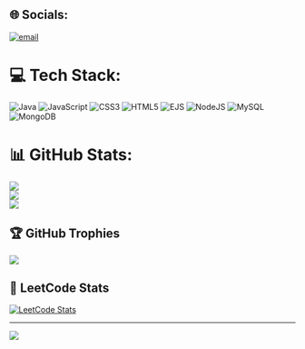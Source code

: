 
## 🌐 Socials:
[![email](https://img.shields.io/badge/Email-D14836?logo=gmail&logoColor=white)](mailto:kunwarrishirajsingh04@gmail.com) 

# 💻 Tech Stack:
![Java](https://img.shields.io/badge/java-%23ED8B00.svg?style=for-the-badge&logo=openjdk&logoColor=white) ![JavaScript](https://img.shields.io/badge/javascript-%23323330.svg?style=for-the-badge&logo=javascript&logoColor=%23F7DF1E) ![CSS3](https://img.shields.io/badge/css3-%231572B6.svg?style=for-the-badge&logo=css3&logoColor=white) ![HTML5](https://img.shields.io/badge/html5-%23E34F26.svg?style=for-the-badge&logo=html5&logoColor=white) ![EJS](https://img.shields.io/badge/ejs-%23B4CA65.svg?style=for-the-badge&logo=ejs&logoColor=black) ![NodeJS](https://img.shields.io/badge/node.js-6DA55F?style=for-the-badge&logo=node.js&logoColor=white) ![MySQL](https://img.shields.io/badge/mysql-4479A1.svg?style=for-the-badge&logo=mysql&logoColor=white) ![MongoDB](https://img.shields.io/badge/MongoDB-%234ea94b.svg?style=for-the-badge&logo=mongodb&logoColor=white)
# 📊 GitHub Stats:
![](https://github-readme-stats.vercel.app/api?username=rishioffi0004&theme=dark&hide_border=false&include_all_commits=false&count_private=false)<br/>
![](https://nirzak-streak-stats.vercel.app/?user=rishioffi0004&theme=dark&hide_border=false)<br/>
![](https://github-readme-stats.vercel.app/api/top-langs/?username=rishioffi0004&theme=dark&hide_border=false&include_all_commits=false&count_private=false&layout=compact)

## 🏆 GitHub Trophies
![](https://github-profile-trophy.vercel.app/?username=rishioffi0004&theme=radical&no-frame=false&no-bg=true&margin-w=4)

## 🧠 LeetCode Stats
[![LeetCode Stats](https://leetcard.jacoblin.cool/rishi_09?theme=dark&font=baloo&extension=null)](https://leetcode.com/rishi_09/)



---
[![](https://visitcount.itsvg.in/api?id=rishioffi0004&icon=0&color=0)](https://visitcount.itsvg.in)

<!-- Proudly created with GPRM ( https://gprm.itsvg.in ) -->
